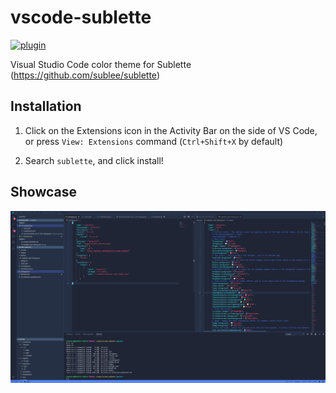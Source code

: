 # vscode-sublette
[![plugin](https://img.shields.io/badge/vscode-sublette-%2358f.svg?logo=visual-studio-code&style=flat-square)](https://marketplace.visualstudio.com/items?itemName=minmul117.sublette)

Visual Studio Code color theme for Sublette (https://github.com/sublee/sublette)


## Installation

1. Click on the Extensions icon in the Activity Bar on the side of VS Code, or press `View: Extensions` command (`Ctrl+Shift+X` by default)

1. Search `sublette`, and click install!


## Showcase

![showcase_1](/images/showcase_1.png)
